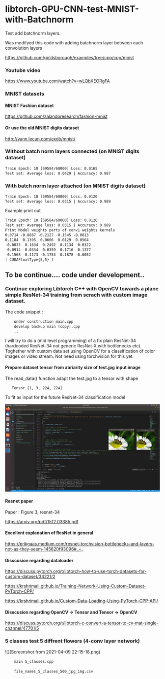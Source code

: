 # libtorch-GPU-CNN-test-MNIST-with-Batchnorm
Test add batchnorm layers.

Was modifyed this code with adding batchnorm layer between each convolution layers

https://github.com/goldsborough/examples/tree/cpp/cpp/mnist

### Youtube video
https://www.youtube.com/watch?v=wLQbXEORgFA

### MNIST datasets

#### MNIST Fashion dataset

https://github.com/zalandoresearch/fashion-mnist

#### Or use the old MNIST digits dataset

http://yann.lecun.com/exdb/mnist/

### Without batch norm layers connected (on MNIST digits dataset)

    Train Epoch: 10 [59584/60000] Loss: 0.0165
    Test set: Average loss: 0.0429 | Accuracy: 0.987

### With batch norm layer attached (on MNIST digits dataset)

    Train Epoch: 10 [59584/60000] Loss: 0.0120
    Test set: Average loss: 0.0315 | Accuracy: 0.989



Example print out

    Train Epoch: 10 [59584/60000] Loss: 0.0120
    Test set: Average loss: 0.0315 | Accuracy: 0.989
    Print Model weights parts of conv1 weights kernels
    0.0714 -0.0887 -0.2127 -0.1545 -0.0813
    0.1184  0.1395  0.0606  0.0129  0.0564
    -0.0033  0.1634  0.2492  0.1134  0.0322
    -0.0914 -0.0334  0.0359  0.1716  0.1377
    -0.1568 -0.1173 -0.1753 -0.1878 -0.0052
    [ CUDAFloatType{5,5} ]

## To be continue.... code under development..
### Continue exploring Libtorch C++ with OpenCV towards a plane simple ResNet-34 training from scrach with custom image dataset.

The code snippet :

        under construction main.cpp
        develop backup main (copy).cpp
        ..

I will try to do a (mid level programming) of a fix plain ResNet-34 (hardcoded ResNet-34 not generic ResNet-X with bottlenecks etc).
Toghether with custom data set using OpenCV for a classification of color images or video stream. Not need using torchvision for this yet.

#### Prepare dataset tensor from abriarity size of test.jpg input image

The read_data() function adapt the test.jpg to a tensor with shape 

       Tensor [1, 3, 224, 224]
        
To fit as input for the future ResNet-34 classification model

![](Prepare_1_3_224_224_tensor_from_test_jpg.png)

#### Resnet paper

Paper :
Figure 3, resnet-34

https://arxiv.org/pdf/1512.03385.pdf

#### Excellent explanation of ResNet in general

https://erikgaas.medium.com/resnet-torchvision-bottlenecks-and-layers-not-as-they-seem-145620f93096#_=_

#### Disscusion regarding dataloader

https://discuss.pytorch.org/t/libtorch-how-to-use-torch-datasets-for-custom-dataset/34221/2

https://krshrimali.github.io/Training-Network-Using-Custom-Dataset-PyTorch-CPP/

https://krshrimali.github.io/Custom-Data-Loading-Using-PyTorch-CPP-API/

#### Disscusion regarding OpenCV -> Tensor and Tensor -> OpenCV

https://discuss.pytorch.org/t/libtorch-c-convert-a-tensor-to-cv-mat-single-channel/47701/5

### 5 classes test 5 diffrent flowers (4-conv layer network)

![](Screenshot from 2021-04-09 22-15-18.png)

        main 5_classes.cpp
        
        file_names_5_classes_500_jpg_img.csv

